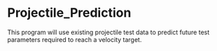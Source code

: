 # Projectile_Prediction

This program will use existing projectile test data to predict future test parameters required to reach a velocity target. 
